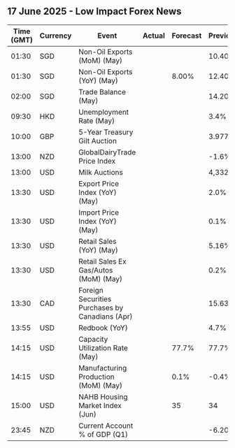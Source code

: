 ## 17 June 2025 - Low Impact Forex News

| Time (GMT) | Currency | Event | Actual | Forecast | Previous |
|------|----------|-------|--------|----------|----------|
| 01:30 | SGD | Non-Oil Exports (MoM) (May) |  |  | 10.40% |
| 01:30 | SGD | Non-Oil Exports (YoY) (May) |  | 8.00% | 12.40% |
| 02:00 | SGD | Trade Balance (May) |  |  | 14.200B |
| 09:30 | HKD | Unemployment Rate (May) |  |  | 3.4% |
| 10:00 | GBP | 5-Year Treasury Gilt Auction |  |  | 3.977% |
| 13:00 | NZD | GlobalDairyTrade Price Index |  |  | -1.6% |
| 13:00 | USD | Milk Auctions |  |  | 4,332.0 |
| 13:30 | USD | Export Price Index (YoY) (May) |  |  | 2.0% |
| 13:30 | USD | Import Price Index (YoY) (May) |  |  | 0.1% |
| 13:30 | USD | Retail Sales (YoY) (May) |  |  | 5.16% |
| 13:30 | USD | Retail Sales Ex Gas/Autos (MoM) (May) |  |  | 0.2% |
| 13:30 | CAD | Foreign Securities Purchases by Canadians (Apr) |  |  | 15.630B |
| 13:55 | USD | Redbook (YoY) |  |  | 4.7% |
| 14:15 | USD | Capacity Utilization Rate (May) |  | 77.7% | 77.7% |
| 14:15 | USD | Manufacturing Production (MoM) (May) |  | 0.1% | -0.4% |
| 15:00 | USD | NAHB Housing Market Index (Jun) |  | 35 | 34 |
| 23:45 | NZD | Current Account % of GDP (Q1) |  |  | -6.20% |
